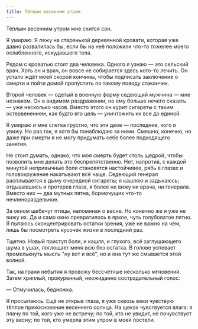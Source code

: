 ```yaml
---
title: Тёплым весенним утром
---
```


Тёплым весенним утром мне снится сон.

Я умираю. Я лежу на старенькой деревянной кровати, которая уже давно развалилась
бы, если бы на неё положили что-то тяжелее моего ослабленного, исхудавшего тела.

Рядом с кроватью стоят два человека. Одного я узнаю — это сельский врач. Хоть он
и врач, он вовсе не собирается здесь кого-то лечить. Он устало ждёт моей скорой
кончины, чтобы подписать заключение о смерти и пойти домой пропустить по такому
поводу стаканчик.

Второй человек — одетый в военную форму седеющий мужчина — мне незнаком. Он в
видимом раздражении, но ему больше нечего сказать — уже несколько часов. Вместо
этого он курит сигареты с таким остервенением, как будто его цель — уничтожить
их все до единой.

Я умираю и мне слегка грустно, что эти двое — последние, кого я увижу. Но раз
так, я хотя бы понаблюдаю за ними. Смешно, конечно, но даже при смерти я не могу
придумать себе более подходящего занятия.

Не стоит думать, однако, что моя смерть будет столь щедрой, чтобы позволить мне
делать это беспрепятственно. Нет, напротив, с каждой минутой непривычные боли
становятся настойчивее, рябь в глазах и головокружение накатывают всё
чаще. Седеющий генерал расплывается в дыму очередной сигареты; я кашляю и
задыхаюсь; отдышавшись и протерев глаза, я более не вижу ни врача, ни
генерала. Вместо них — два мутных пятна, бормочущих что-то нечленораздельное.

За окном щебечут птицы, напоминая о весне. Но конечно же я уже не вижу их. Да и
само окно превратилось в яркое, чуть голубоватое пятно. Я пытаюсь
сконцентрировать остатки зрения, уже не важно на чём, лишь бы посмотреть кусочек
жизни в последний раз.

Тщетно. Новый приступ боли, и кашля, и глухого, всё заглушающего шума в ушах,
поглощает меня всю без остатка. В голове успевает промелькнуть мысль "ну вот и
всё", но и она тут же смывается этой волной.

Так, на грани небытия я провожу бессчётные несколько мгновений. Затем хриплый,
прокуренный, неожиданно сострадательный голос:

— Отмучилась, бедняжка.

Я просыпаюсь. Ещё не открыв глаза, я уже сквозь веки чувствую тёплое
прикосновение весеннего солнца. На щеках чувствуется влага: я плачу по той, кого
уже не встречу; по той, кто не увидит, не почувствует эту весну; по той, кто
умерла этим утром в моей постели.
